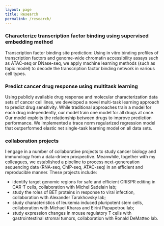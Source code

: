 ```yaml
---
layout: page
title: Research
permalink: /research/
---
```


### Characterize transcription factor binding using supervised embedding method
Transcription factor binding site prediction: Using in vitro binding profiles of transcription factors and genome-wide chromatin accessibility assays such as ATAC-seq or DNase-seq, we apply machine learning methods (such as topic model) to decode the transcription factor binding network in various cell types. 

### Predict cancer drug response using multitask learning
Using publicly available drug response and molecular characterization data sets of cancer cell lines, we developed a novel multi-task learning approach to predict drug sensitivity. While traditional approaches train a model for each drug independently, our model train one model for all drugs at once. Our model exploits the relationship between drugs to improve prediction performance. We implemented a trace norm regularized regression model that outperformed elastic net single-task learning model on all data sets.

### collaboration projects
I engage in a number of collaborative projects to study cancer biology and immunology from a data-driven prospective. Meanwhile, together with my colleagues, we established a pipeline to process next-genereation sequencing data (RNA-seq, ChIP-seq, ATAC-seq) in an efficient and reproducible manner. These projects include: 
* identify target genomic regions for safe and efficient CRISPR editing in CAR-T cells, collaboration with Michel Sadelain lab;
* study the roles of BET proteins in response to viral infection, collaboration with Alexander Tarakhovsky lab;
* study characteristics of leukemia induced pluripotent stem cells, collaboration with Michael Kharas and Eirini Papapetrou lab;
* study expression changes in mouse regulatory T cells with gastrointestinal stromal tumors, collaboration with Ronald DeMatteo lab. 
